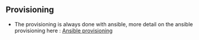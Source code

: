 
## Provisioning

- The provisioning is always done with ansible, more detail on the ansible provisioning here : [Ansible provisioning](./docs/provisioning.md)

